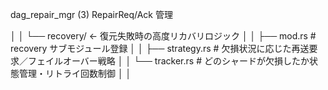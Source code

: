 dag_repair_mgr (3)	RepairReq/Ack 管理

│   │   └── recovery/                      ← 復元失敗時の高度リカバリロジック
│   │       ├── mod.rs                     # recovery サブモジュール登録
│   │       ├── strategy.rs                # 欠損状況に応じた再送要求／フェイルオーバー戦略
│   │       └── tracker.rs                 # どのシャードが欠損したか状態管理・リトライ回数制御
│   │

